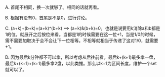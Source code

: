 A. 首尾不相同，换一次就够了。相同的话就再看。

B. 根据有没有0，首尾是不是0，进行讨论。

C. (a+k)+(b+k)=(a+k)^(b+k) ==> (a+k)&(b+k)=0。也就是说要用k消除a和b都是1的位。就展开之后按位来看。当都是1的时候需要在这一位+1，当是1/0的时候，需不需要加取决于会不会让下一位相等。不相等就相当于传递了这对1/0，就需要+1。

D. 因为最后k分钟都不可以拿，所以考虑从后往前看。最后k+(k+1)最多拿一盘，最后k+(k+1)+(k+1)最多拿2盘，以此类推。那么以k+1为区间长度，维护一个set就可以了。
